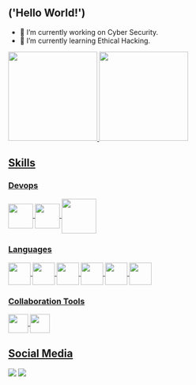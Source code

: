 

## ('Hello World!')

- 🔭 I’m currently working on Cyber Security.
- 🌱 I’m currently learning Ethical Hacking.

<div>
  <a href="https://github.com/caue-cvl">
  <img height="180em" src="https://github-readme-stats.vercel.app/api?username=caue-cvl&show_icons=true&theme=dark&include_all_commits=true&count_private=true"/>
  <img height="180em" src="https://github-readme-stats.vercel.app/api/top-langs/?username=caue-cvl&layout=compact&langs_count=7&theme=dark"/>
</div>
  
## Skills
  
### Devops
  
<div style="display: inline_block">
  <img align="center" height="50" width="50" src="https://icongr.am/devicon/amazonwebservices-original.svg?size=148&color=currentColor"/>
  <img align="center" height="50" width="50" src="https://icongr.am/devicon/debian-original.svg?size=148&color=7952b3"/>
  <img align="center" height="70" width="70" src="https://icongr.am/devicon/docker-original.svg?size=148&color=7952b3"/>
</div>  
  
### Languages
  
<div style="display: inline_block"> 
  <img align="center" height="45" width="45" src="https://icongr.am/devicon/bootstrap-plain.svg?size=148&color=7952b3"/>
  <img align="center" height="45" width="45" src="https://icongr.am/devicon/css3-original.svg?size=148&color=7952b3"/>
  <img align="center" height="45" width="45" src="https://icongr.am/devicon/html5-original.svg?size=148&color=7952b3"/>
  <img align="center" height="45" width="45" src="https://icongr.am/devicon/javascript-original.svg?size=148&color=7952b3"/>
  <img align="center" height="45" width="45" src="https://icongr.am/devicon/python-original.svg?size=148&color=000000"/>
  <img align="center" height="45" width="45" src="https://icongr.am/devicon/csharp-original.svg?size=148&color=ffffff"/>
</div>
  
### Collaboration Tools
  
<div style="display: inline_block">   
    <img align="center" height="38" width="40" src="https://icongr.am/simple/atlassian.svg?size=148&color=2684FF"/>
   <img align="center" height="38" width="40" src="https://icongr.am/simple/microsoftoffice.svg?size=148&color=EC3900"/>
</div>
  
## Social Media

<div style="display: inline_block">  
  <a href=https://www.instagram.com/caue_cvl><img src="https://img.shields.io/badge/Instagram-E4405F?style=for-the-badge&logo=instagram&logoColor=white"/></a>
  <a href=https://www.linkedin.com/in/caue-cavaliere><img src="https://img.shields.io/badge/LinkedIn-0077B5?style=for-the-badge&logo=linkedin&logoColor=white"/></a>
</div>
